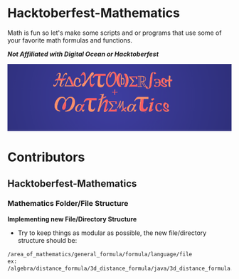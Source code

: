 # Hacktoberfest-Mathematics
Math is fun so let's make some scripts and or programs that use some of your favorite math formulas and functions.

***Not Affiliated with Digital Ocean or Hacktoberfest***

![Hacktoberfest](https://github.com/BaReinhard/Hacktoberfest-Mathematics/blob/webpage-build/src/Screenshot%202017-10-04%2009.35.48.png?raw=true)

# Contributors
## Hacktoberfest-Mathematics
### Mathematics Folder/File Structure
**Implementing new File/Directory Structure**
* Try to keep things as modular as possible, the new file/directory structure should be: 
```
/area_of_mathematics/general_formula/formula/language/file
ex: /algebra/distance_formula/3d_distance_formula/java/3d_distance_formula.java
```
